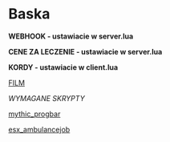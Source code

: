 # Baska

**WEBHOOK - ustawiacie w server.lua**

**CENE ZA LECZENIE - ustawiacie w server.lua**

**KORDY  - ustawiacie w client.lua**

[FILM](https://youtu.be/AU1fzjtfH48)

*WYMAGANE SKRYPTY*

[mythic_progbar](https://github.com/HalCroves/mythic_progbar)

[esx_ambulancejob](https://github.com/lockdownstudio/esx_ambulancejob)

